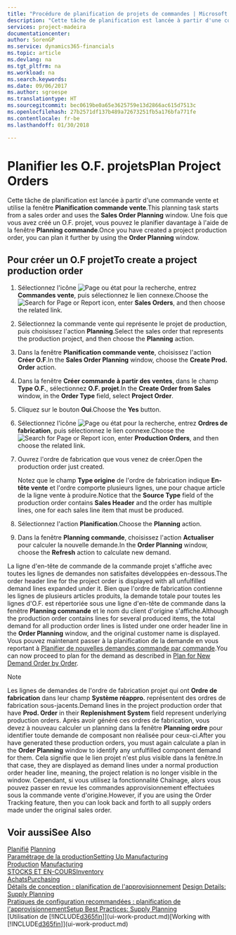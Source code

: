```yaml
---
title: "Procédure de planification de projets de commandes | Microsoft Docs"
description: "Cette tâche de planification est lancée à partir d'une commande vente et utilise la fenêtre **Planification commande vente**. Une fois que vous avez créé un O.F. projet, vous pouvez le planifier davantage à l'aide de la fenêtre **Planning commande**."
services: project-madeira
documentationcenter: 
author: SorenGP
ms.service: dynamics365-financials
ms.topic: article
ms.devlang: na
ms.tgt_pltfrm: na
ms.workload: na
ms.search.keywords: 
ms.date: 09/06/2017
ms.author: sgroespe
ms.translationtype: HT
ms.sourcegitcommit: bec0619be0a65e3625759e13d2866ac615d7513c
ms.openlocfilehash: 27b2571df137b489a72673251fb5a176bfa771fe
ms.contentlocale: fr-be
ms.lasthandoff: 01/30/2018

---
```

# <a name="plan-project-orders"></a><span data-ttu-id="e5c40-104">Planifier les O.F. projets</span><span class="sxs-lookup"><span data-stu-id="e5c40-104">Plan Project Orders</span></span>
<span data-ttu-id="e5c40-105">Cette tâche de planification est lancée à partir d'une commande vente et utilise la fenêtre **Planification commande vente**.</span><span class="sxs-lookup"><span data-stu-id="e5c40-105">This planning task starts from a sales order and uses the **Sales Order Planning** window.</span></span> <span data-ttu-id="e5c40-106">Une fois que vous avez créé un O.F. projet, vous pouvez le planifier davantage à l'aide de la fenêtre **Planning commande**.</span><span class="sxs-lookup"><span data-stu-id="e5c40-106">Once you have created a project production order, you can plan it further by using the **Order Planning** window.</span></span>  

## <a name="to-create-a-project-production-order"></a><span data-ttu-id="e5c40-107">Pour créer un O.F projet</span><span class="sxs-lookup"><span data-stu-id="e5c40-107">To create a project production order</span></span>  

1.  <span data-ttu-id="e5c40-108">Sélectionnez l'icône ![Page ou état pour la recherche](media/ui-search/search_small.png "Page ou état pour la recherche"), entrez **Commandes vente**, puis sélectionnez le lien connexe.</span><span class="sxs-lookup"><span data-stu-id="e5c40-108">Choose the ![Search for Page or Report](media/ui-search/search_small.png "Search for Page or Report icon") icon, enter **Sales Orders**, and then choose the related link.</span></span>  
2.  <span data-ttu-id="e5c40-109">Sélectionnez la commande vente qui représente le projet de production, puis choisissez l'action **Planning**.</span><span class="sxs-lookup"><span data-stu-id="e5c40-109">Select the sales order that represents the production project, and then choose the **Planning** action.</span></span>  
4.  <span data-ttu-id="e5c40-110">Dans la fenêtre **Planification commande vente**, choisissez l'action **Créer O.F**.</span><span class="sxs-lookup"><span data-stu-id="e5c40-110">In the **Sales Order Planning** window, choose  the **Create Prod. Order** action.</span></span>  
5.  <span data-ttu-id="e5c40-111">Dans la fenêtre **Créer commande à partir des ventes**, dans le champ **Type O.F.**, sélectionnez **O.F. projet**.</span><span class="sxs-lookup"><span data-stu-id="e5c40-111">In the **Create Order from Sales** window, in the **Order Type** field, select **Project Order**.</span></span>  
6.  <span data-ttu-id="e5c40-112">Cliquez sur le bouton **Oui**.</span><span class="sxs-lookup"><span data-stu-id="e5c40-112">Choose the **Yes** button.</span></span>  
7.  <span data-ttu-id="e5c40-113">Sélectionnez l'icône ![Page ou état pour la recherche](media/ui-search/search_small.png "Page ou état pour la recherche"), entrez **Ordres de fabrication**, puis sélectionnez le lien connexe.</span><span class="sxs-lookup"><span data-stu-id="e5c40-113">Choose the ![Search for Page or Report](media/ui-search/search_small.png "Search for Page or Report icon") icon, enter **Production Orders**, and then choose the related link.</span></span>
8. <span data-ttu-id="e5c40-114">Ouvrez l'ordre de fabrication que vous venez de créer.</span><span class="sxs-lookup"><span data-stu-id="e5c40-114">Open the production order just created.</span></span>  

    <span data-ttu-id="e5c40-115">Notez que le champ **Type origine** de l'ordre de fabrication indique **En-tête vente** et l'ordre comporte plusieurs lignes, une pour chaque article de la ligne vente à produire.</span><span class="sxs-lookup"><span data-stu-id="e5c40-115">Notice that the **Source Type** field of the production order contains **Sales Header** and the order has multiple lines, one for each sales line item that must be produced.</span></span>  
9. <span data-ttu-id="e5c40-116">Sélectionnez l'action **Planification**.</span><span class="sxs-lookup"><span data-stu-id="e5c40-116">Choose the **Planning** action.</span></span>
10. <span data-ttu-id="e5c40-117">Dans la fenêtre **Planning commande**, choisissez l'action **Actualiser** pour calculer la nouvelle demande.</span><span class="sxs-lookup"><span data-stu-id="e5c40-117">In the **Order Planning** window, choose the **Refresh** action to calculate new demand.</span></span>  

<span data-ttu-id="e5c40-118">La ligne d'en-tête de commande de la commande projet s'affiche avec toutes les lignes de demandes non satisfaites développées en-dessous.</span><span class="sxs-lookup"><span data-stu-id="e5c40-118">The order header line for the project order is displayed with all unfulfilled demand lines expanded under it.</span></span> <span data-ttu-id="e5c40-119">Bien que l'ordre de fabrication contienne les lignes de plusieurs articles produits, la demande totale pour toutes les lignes d'O.F. est répertoriée sous une ligne d'en-tête de commande dans la fenêtre **Planning commande** et le nom du client d'origine s'affiche.</span><span class="sxs-lookup"><span data-stu-id="e5c40-119">Although the production order contains lines for several produced items, the total demand for all production order lines is listed under one order header line in the **Order Planning** window, and the original customer name is displayed.</span></span> <span data-ttu-id="e5c40-120">Vous pouvez maintenant passer à la planification de la demande en vous reportant à [Planifier de nouvelles demandes commande par commande](production-how-to-plan-for-new-demand.md).</span><span class="sxs-lookup"><span data-stu-id="e5c40-120">You can now proceed to plan for the demand as described in [Plan for New Demand Order by Order](production-how-to-plan-for-new-demand.md).</span></span>  

> [!NOTE]  
>  <span data-ttu-id="e5c40-121">Les lignes de demandes de l'ordre de fabrication projet qui ont **Ordre de fabrication** dans leur champ **Système réappro.** représentent des ordres de fabrication sous-jacents.</span><span class="sxs-lookup"><span data-stu-id="e5c40-121">Demand lines in the project production order that have **Prod. Order** in their **Replenishment System** field represent underlying production orders.</span></span> <span data-ttu-id="e5c40-122">Après avoir généré ces ordres de fabrication, vous devez à nouveau calculer un planning dans la fenêtre **Planning ordre** pour identifier toute demande de composant non réalisée pour ceux-ci.</span><span class="sxs-lookup"><span data-stu-id="e5c40-122">After you have generated these production orders, you must again calculate a plan in the **Order Planning** window to identify any unfulfilled component demand for them.</span></span> <span data-ttu-id="e5c40-123">Cela signifie que le lien projet n'est plus visible dans la fenêtre.</span><span class="sxs-lookup"><span data-stu-id="e5c40-123">In that case, they are displayed as demand lines under a normal production order header line, meaning, the project relation is no longer visible in the window.</span></span> <span data-ttu-id="e5c40-124">Cependant, si vous utilisez la fonctionnalité Chaînage, alors vous pouvez passer en revue les commandes approvisionnement effectuées sous la commande vente d'origine.</span><span class="sxs-lookup"><span data-stu-id="e5c40-124">However, if you are using the Order Tracking feature, then you can look back and forth to all supply orders made under the original sales order.</span></span>  

## <a name="see-also"></a><span data-ttu-id="e5c40-125">Voir aussi</span><span class="sxs-lookup"><span data-stu-id="e5c40-125">See Also</span></span>
<span data-ttu-id="e5c40-126">[Planifié](production-planning.md) </span><span class="sxs-lookup"><span data-stu-id="e5c40-126">[Planning](production-planning.md) </span></span>  
[<span data-ttu-id="e5c40-127">Paramétrage de la production</span><span class="sxs-lookup"><span data-stu-id="e5c40-127">Setting Up Manufacturing</span></span>](production-configure-production-processes.md)  
<span data-ttu-id="e5c40-128">[Production](production-manage-manufacturing.md)  </span><span class="sxs-lookup"><span data-stu-id="e5c40-128">[Manufacturing](production-manage-manufacturing.md)  </span></span>  
[<span data-ttu-id="e5c40-129">STOCKS ET EN-COURS</span><span class="sxs-lookup"><span data-stu-id="e5c40-129">Inventory</span></span>](inventory-manage-inventory.md)  
[<span data-ttu-id="e5c40-130">Achats</span><span class="sxs-lookup"><span data-stu-id="e5c40-130">Purchasing</span></span>](purchasing-manage-purchasing.md)  
<span data-ttu-id="e5c40-131">[Détails de conception : planification de l'approvisionnement](design-details-supply-planning.md) </span><span class="sxs-lookup"><span data-stu-id="e5c40-131">[Design Details: Supply Planning](design-details-supply-planning.md) </span></span>  
[<span data-ttu-id="e5c40-132">Pratiques de configuration recommandées : planification de l'approvisionnement</span><span class="sxs-lookup"><span data-stu-id="e5c40-132">Setup Best Practices: Supply Planning</span></span>](setup-best-practices-supply-planning.md)  
<span data-ttu-id="e5c40-133">[Utilisation de [!INCLUDE[d365fin](includes/d365fin_md.md)]](ui-work-product.md)</span><span class="sxs-lookup"><span data-stu-id="e5c40-133">[Working with [!INCLUDE[d365fin](includes/d365fin_md.md)]](ui-work-product.md)</span></span>

